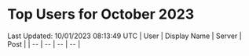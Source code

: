# Top Users for October 2023
Last Updated: 10/01/2023 08:13:49 UTC
| User | Display Name | Server | Post |
| -- | -- | -- | -- |
